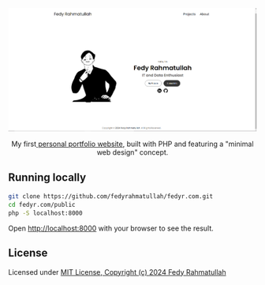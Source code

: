 <p align="center">
  <img src="public/assets/img/fedyrweb.png" alt='preview'>
</p>

<p align="center">
My first<a href='https://fedyr.com'> personal portfolio website</a>, built with PHP and featuring a "minimal web design" concept.
</p>

## Running locally

```bash
git clone https://github.com/fedyrahmatullah/fedyr.com.git
cd fedyr.com/public
php -S localhost:8000
```

Open [http://localhost:8000](http://localhost:8000) with your browser to see the result.


## License

Licensed under [MIT License, Copyright (c) 2024 Fedy Rahmatullah](./LICENSE)